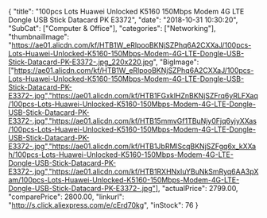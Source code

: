 {
	"title": "100pcs Lots Huawei Unlocked K5160 150Mbps Modem 4G LTE Dongle USB Stick Datacard PK E3372",
	"date": "2018-10-31 10:30:20",
	"SubCat": ["Computer & Office"],
	"categories": ["Networking"],
	"thumbnailImage": "https://ae01.alicdn.com/kf/HTB1W_eRlpooBKNjSZPhq6A2CXXaJ/100pcs-Lots-Huawei-Unlocked-K5160-150Mbps-Modem-4G-LTE-Dongle-USB-Stick-Datacard-PK-E3372-.jpg_220x220.jpg",
	"BigImage": ["https://ae01.alicdn.com/kf/HTB1W_eRlpooBKNjSZPhq6A2CXXaJ/100pcs-Lots-Huawei-Unlocked-K5160-150Mbps-Modem-4G-LTE-Dongle-USB-Stick-Datacard-PK-E3372-.jpg","https://ae01.alicdn.com/kf/HTB1FGxklHZnBKNjSZFrq6yRLFXaq/100pcs-Lots-Huawei-Unlocked-K5160-150Mbps-Modem-4G-LTE-Dongle-USB-Stick-Datacard-PK-E3372-.jpg","https://ae01.alicdn.com/kf/HTB15mmvGf1TBuNjy0Fjq6yjyXXas/100pcs-Lots-Huawei-Unlocked-K5160-150Mbps-Modem-4G-LTE-Dongle-USB-Stick-Datacard-PK-E3372-.jpg","https://ae01.alicdn.com/kf/HTB1JbRMlScqBKNjSZFgq6x_kXXah/100pcs-Lots-Huawei-Unlocked-K5160-150Mbps-Modem-4G-LTE-Dongle-USB-Stick-Datacard-PK-E3372-.jpg","https://ae01.alicdn.com/kf/HTB1RXHNxIuYBuNkSmRyq6AA3pXam/100pcs-Lots-Huawei-Unlocked-K5160-150Mbps-Modem-4G-LTE-Dongle-USB-Stick-Datacard-PK-E3372-.jpg"],
	"actualPrice": 2799.00,
	"comparePrice": 2800.00,
	"linkurl": "http://s.click.aliexpress.com/e/cErd70kg",
	"inStock": 76
}
